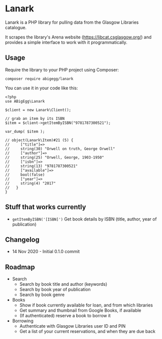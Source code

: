 Lanark
======

Lanark is a PHP library for pulling data from the Glasgow Libraries catalogue. 

It scrapes the library's Arena website (https://libcat.csglasgow.org/) and provides a simple interface to work with it programmatically.

## Usage

Require the library to your PHP project using Composer:

`composer require abigegg/lanark`

You can use it in your code like this:

```
<?php 
use ABigEgg\Lanark

$client = new Lanark\Client();

// grab an item by its ISBN
$item = $client->getItemByISBN("9781787300521");

var_dump( $item );

// object(Lanark\Item)#21 (5) {
//     ["title"]=>
//     string(30) "Orwell on truth, George Orwell"
//     ["author"]=>
//     string(25) "Orwell, George, 1903-1950"
//     ["isbn"]=>
//     string(13) "9781787300521"
//     ["available"]=>
//     bool(false)
//     ["year"]=>
//     string(4) "2017"
//   }
}
```


## Stuff that works currently
* `getItemByISBN('[ISBN]')` Get book details by ISBN (title, author, year of publication)

## Changelog
* 14 Nov 2020 - Initial 0.1.0 commit

## Roadmap
* Search
    * Search by book title and author (keywords)
    * Search by book year of publication
    * Search by book genre
* Books
    * Show if book currently available for loan, and from which libraries
    * Get summary and thumbnail from Google Books, if available
    * (If authenticated) reserve a book to borrow it
* Borrowing
    * Authenticate with Glasgow Libraries user ID and PIN
    * Get a list of your current reservations, and when they are due back